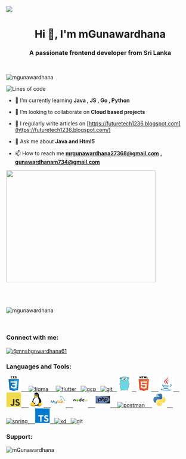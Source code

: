 <img  src="https://storage.googleapis.com/gweb-uniblog-publish-prod/images/BlogHeader_Set2_A.max-1000x1000.png">

<h1 align="center">Hi 👋, I'm mGunawardhana</h1>
<h3 align="center">A passionate frontend developer from Sri Lanka</h3>
&nbsp;
&nbsp;
&nbsp;

<p align="left"> <img src="https://komarev.com/ghpvc/?username=mgunawardhana&label=Profile%20views&color=0e75b6&style=flat" alt="mgunawardhana" /> </p>

![Lines of code](https://img.shields.io/badge/From%20Hello%20World%20I%27ve%20Written-2.7%20million%20lines%20of%20code-blue)<br>


- 🌱 I’m currently learning **Java , JS , Go , Python**

- 👯 I’m looking to collaborate on **Cloud based projects**

- 📝 I regularly write articles on [https://futuretech1236.blogspot.com](https://futuretech1236.blogspot.com/)

- 💬 Ask me about **Java and Html5**

- 📫 How to reach me **mrgunawardhana27368@gmail.com** **,** **gunawardhanam734@gmail.com**

<img  src="https://media3.giphy.com/media/qgQUggAC3Pfv687qPC/giphy.gif?cid=ecf05e47cm9c1dtopba5gz6ororwryig94x760uhhpvztvy8&rid=giphy.gif&ct=g"  width="400" height="300"/>

<br><br>

<p><img align="center" src="https://github-readme-stats.vercel.app/api/top-langs?username=mgunawardhana&show_icons=true&locale=en&layout=compact" alt="mgunawardhana" /></p>

<br>

<h3 align="left">Connect with me:</h3>

<a href="https://www.hackerrank.com/@mnshgnwardhana61" target="blank"><img align="center" src="https://raw.githubusercontent.com/rahuldkjain/github-profile-readme-generator/master/src/images/icons/Social/hackerrank.svg" alt="@mnshgnwardhana61" height="30" width="40" /></a>
<p align="left"></p>

<h3 align="left">Languages and Tools:</h3>
<p align="left"> <a href="https://www.w3schools.com/css/" target="_blank" rel="noreferrer"> <img src="https://raw.githubusercontent.com/devicons/devicon/master/icons/css3/css3-original-wordmark.svg" alt="css3" width="40" height="40"/> &nbsp; </a> <a href="https://www.figma.com/" target="_blank" rel="noreferrer"> &nbsp; <img src="https://www.vectorlogo.zone/logos/figma/figma-icon.svg" alt="figma" width="40" height="40"/>  &nbsp; </a> <a href="https://flutter.dev" target="_blank" rel="noreferrer">  &nbsp;  <img src="https://www.vectorlogo.zone/logos/flutterio/flutterio-icon.svg" alt="flutter" width="40" height="40"/> &nbsp; </a> <a href="https://cloud.google.com" target="_blank" rel="noreferrer"> <img src="https://www.vectorlogo.zone/logos/google_cloud/google_cloud-icon.svg" alt="gcp" width="40" height="40"/> &nbsp; </a> <a href="https://git-scm.com/" target="_blank" rel="noreferrer"> <img src="https://www.vectorlogo.zone/logos/git-scm/git-scm-icon.svg" alt="git" width="40" height="40"/> &nbsp;  </a> <a href="https://golang.org" target="_blank" rel="noreferrer"> <img src="https://raw.githubusercontent.com/devicons/devicon/master/icons/go/go-original.svg" alt="go" width="40" height="40"/> &nbsp;  </a> <a href="https://www.w3.org/html/" target="_blank" rel="noreferrer"> <img src="https://raw.githubusercontent.com/devicons/devicon/master/icons/html5/html5-original-wordmark.svg" alt="html5" width="40" height="40"/> &nbsp;  </a> <a href="https://www.java.com" target="_blank" rel="noreferrer">  &nbsp; <img src="https://raw.githubusercontent.com/devicons/devicon/master/icons/java/java-original.svg" alt="java" width="40" height="40"/> &nbsp;  </a> <a href="https://developer.mozilla.org/en-US/docs/Web/JavaScript" target="_blank" rel="noreferrer">  &nbsp; <img src="https://raw.githubusercontent.com/devicons/devicon/master/icons/javascript/javascript-original.svg" alt="javascript" width="40" height="40"/>  &nbsp; </a> <a href="https://www.linux.org/" target="_blank" rel="noreferrer"> &nbsp;  <img src="https://raw.githubusercontent.com/devicons/devicon/master/icons/linux/linux-original.svg" alt="linux" width="40" height="40"/>  &nbsp; </a> <a href="https://www.mysql.com/" target="_blank" rel="noreferrer"> &nbsp;  <img src="https://raw.githubusercontent.com/devicons/devicon/master/icons/mysql/mysql-original-wordmark.svg" alt="mysql" width="40" height="40"/>  &nbsp; </a> <a href="https://nodejs.org" target="_blank" rel="noreferrer"> &nbsp;  <img src="https://raw.githubusercontent.com/devicons/devicon/master/icons/nodejs/nodejs-original-wordmark.svg" alt="nodejs" width="40" height="40"/>  &nbsp; </a> <a href="https://www.php.net" target="_blank" rel="noreferrer">  &nbsp; <img src="https://raw.githubusercontent.com/devicons/devicon/master/icons/php/php-original.svg" alt="php" width="40" height="40"/> &nbsp;  </a> <a href="https://postman.com" target="_blank" rel="noreferrer"> &nbsp; <img src="https://www.vectorlogo.zone/logos/getpostman/getpostman-icon.svg" alt="postman" width="40" height="40"/>  &nbsp; </a> <a href="https://www.python.org" target="_blank" rel="noreferrer">  &nbsp; <img src="https://raw.githubusercontent.com/devicons/devicon/master/icons/python/python-original.svg" alt="python" width="40" height="40"/> &nbsp;  </a> <a href="https://spring.io/" target="_blank" rel="noreferrer"> &nbsp; <img src="https://www.vectorlogo.zone/logos/springio/springio-icon.svg" alt="spring" width="40" height="40"/> &nbsp;  </a> <a href="https://www.typescriptlang.org/" target="_blank" rel="noreferrer">  &nbsp; <img src="https://raw.githubusercontent.com/devicons/devicon/master/icons/typescript/typescript-original.svg" alt="typescript" width="40" height="40"/> &nbsp;  </a> <a href="https://www.adobe.com/products/xd.html" target="_blank" rel="noreferrer"> <img src="https://cdn.worldvectorlogo.com/logos/adobe-xd.svg" alt="xd" width="40" height="40"/> &nbsp;&nbsp;</a><img src="https://www.vectorlogo.zone/logos/hibernate/hibernate-icon.svg" alt="git" width="40" height="40"/>&nbsp; </a>
<h3 align="left">Support:</h3>

<p><a href="https://www.buymeacoffee.com/mGunawardhana"> <img align="left" src="https://cdn.buymeacoffee.com/buttons/v2/default-yellow.png" height="50" width="210" alt="mGunawardhana" /></a></p><br><br>


